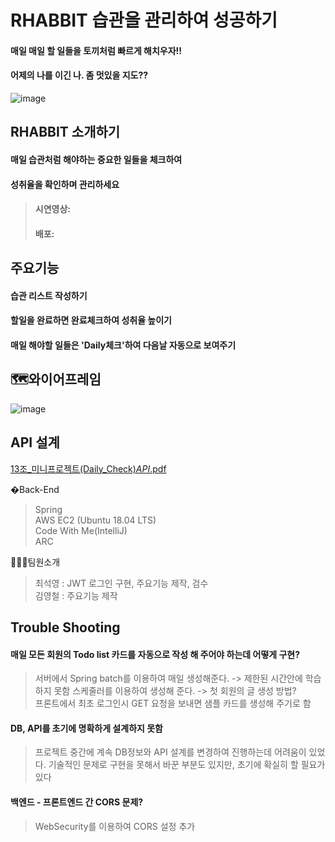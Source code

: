 # RHABBIT 습관을 관리하여 성공하기
#### 매일 매일 할 일들을 토끼처럼 빠르게 해치우자!!
#### 어제의 나를 이긴 나. 좀 멋있을 지도??
![image](https://user-images.githubusercontent.com/86106738/145660960-ab9e9351-b3cd-40e8-a606-0bd15823222c.png)
## RHABBIT 소개하기
#### 매일 습관처럼 해야하는 중요한 일들을 체크하여 
#### 성취율을 확인하며 관리하세요

> ####  시연영상:
> ####  배포:

## 주요기능
#### 습관 리스트 작성하기
#### 할일을 완료하면 완료체크하여 성취율 높이기
#### 매일 해야할 일들은 'Daily체크'하여 다음날 자동으로 보여주기

 
## 🗺와이어프레임
![image](https://user-images.githubusercontent.com/86106738/145660434-1f838d4d-4eb6-4fe9-aeda-64cf4f4b377b.png)

## API 설계
 
 [13조_미니프로젝트(Daily_Check)_API_.pdf](https://github.com/Rhabbit13/Rhabbit-FrontEnd/files/7696328/13._.Daily_Check._API_.pdf)

�Back-End
> Spring  
> AWS EC2 (Ubuntu 18.04 LTS)  
> Code With Me(IntelliJ)    
> ARC  

🧑🏻‍💻팀원소개
> 최석영 : JWT 로그인 구현, 주요기능 제작, 검수  
> 김영철 : 주요기능 제작

## Trouble Shooting
#### 매일 모든 회원의 Todo list 카드를 자동으로 작성 해 주어야 하는데 어떻게 구현?  
> 서버에서 Spring batch를 이용하여 매일 생성해준다. -> 제한된 시간안에 학습하지 못함
> 스케줄러를 이용하여 생성해 준다. -> 첫 회원의 글 생성 방법?  
> 프론트에서 최초 로그인시 GET 요청을 보내면 샘플 카드를 생성해 주기로 함  

#### DB, API를 초기에 명확하게 설계하지 못함
> 프로젝트 중간에 계속 DB정보와 API 설계를 변경하여 진행하는데 어려움이 있었다.
> 기술적인 문제로 구현을 못해서 바꾼 부분도 있지만, 초기에 확실히 할 필요가 있다

#### 백엔드 - 프론트엔드  간 CORS 문제?  
> WebSecurity를 이용하여 CORS 설정 추가
